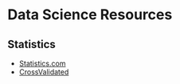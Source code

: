 # Data Science Resources
## Statistics

- [Statistics.com](http://www.statistics.com/)
- [CrossValidated](http://stats.stackexchange.com/)